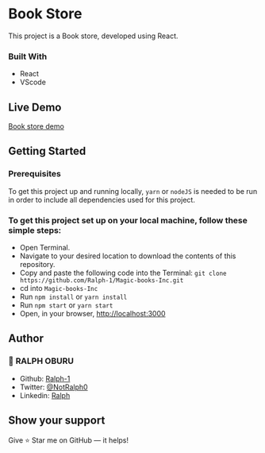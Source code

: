 # Book Store

This project is a Book store, developed using React.

### Built With
- React 
- VScode

## Live Demo
[Book store demo](https://614c6a5f0a055e0008c4b597--inspiring-thompson-d36105.netlify.app/) 

## Getting Started

### Prerequisites
To get this project up and running locally, `yarn` or `nodeJS` is needed to be run in order to include all dependencies used for this project.

### To get this project set up on your local machine, follow these simple steps:
- Open Terminal.
- Navigate to your desired location to download the contents of this repository.
- Copy and paste the following code into the Terminal: `git clone https://github.com/Ralph-1/Magic-books-Inc.git`
- cd into `Magic-books-Inc`
- Run `npm install` or `yarn install`
- Run `npm start` or `yarn start`
- Open, in your browser, [http://localhost:3000](http://localhost:3000)


## Author

### 👤 **RALPH OBURU**

- Github: [Ralph-1](https://github.com/RICKCOYL)
- Twitter: [@NotRalph0](https://twitter.com/rickcoyl)
- Linkedin: [Ralph](https://www.linkedin.com/in/ralph-oburu/)

## Show your support

Give ⭐ Star me on GitHub — it helps!

